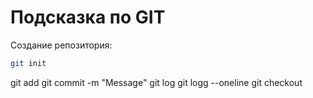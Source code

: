 # Подсказка по GIT

Создание репозитория:
```sh
git init
```
git add
git commit -m "Message"
git log
git logg --oneline
git checkout

